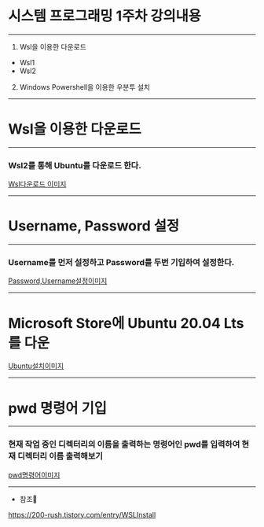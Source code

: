 # 시스템 프로그래밍 1주차 강의내용

---

1. Wsl을 이용한 다운로드
  * Wsl1
  * Wsl2
2. Windows Powershell을 이용한 우분투 설치
  
---

# Wsl을 이용한 다운로드

---

### Wsl2를 통해 Ubuntu를 다운로드 한다.

[Wsl다운로드 이미지](https://github.com/hyeopyday/Class_System/blob/main/Week_01/Images/%EB%8B%A4%EC%9A%B4%EB%A1%9C%EB%93%9C.png)

---

# Username, Password 설정

---

### Username를 먼저 설정하고 Password를 두번 기입하여 설정한다.

[Password,Username설정이미지](https://github.com/hyeopyday/Class_System/blob/main/Week_01/Images/username%2Cpassword.png)

---

# Microsoft Store에 Ubuntu 20.04 Lts를 다운

[Ubuntu설치이미지](https://github.com/hyeopyday/Class_System/blob/main/Week_01/Images/%EC%9A%B0%EB%B6%84%ED%88%AC.png)

---

# pwd 명령어 기입

---

### 현재 작업 중인 디렉터리의 이름을 출력하는 명령어인 pwd를 입력하여 현재 디렉터리 이름 출력해보기

[pwd명령어이미지](https://github.com/hyeopyday/Class_System/blob/main/Week_01/Images/pwd.png)

---

* 참조🙂

<https://200-rush.tistory.com/entry/WSLInstall>
